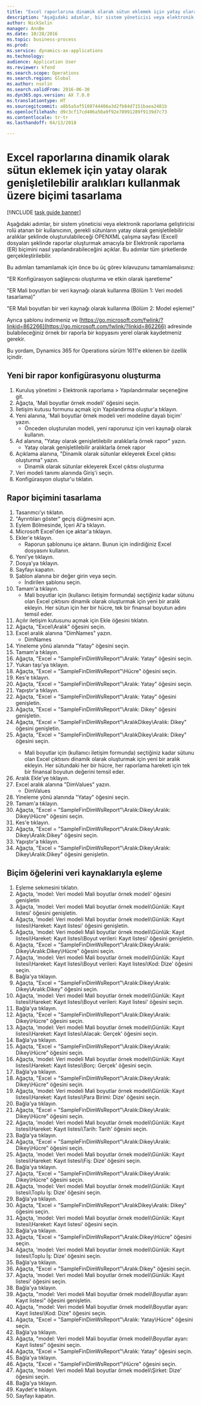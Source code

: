 ```yaml
--- 
title: "Excel raporlarına dinamik olarak sütun eklemek için yatay olarak genişletilebilir aralıkları kullanmak üzere biçimi tasarlama"
description: "Aşağıdaki adımlar, bir sistem yöneticisi veya elektronik raporlama geliştiricisi rolü atanan bir kullanıcının, gerekli sütunların yatay olarak genişletilebilir aralıklar şeklinde oluşturulabileceği OPENXML çalışma sayfası (Excel) dosyaları şeklinde raporlar oluşturmak amacıyla bir Elektronik raporlama (ER) biçimini nasıl yapılandırabileceğini açıklar."
author: NickSelin
manager: AnnBe
ms.date: 10/28/2016
ms.topic: business-process
ms.prod: 
ms.service: dynamics-ax-applications
ms.technology: 
audience: Application User
ms.reviewer: kfend
ms.search.scope: Operations
ms.search.region: Global
ms.author: nselin
ms.search.validFrom: 2016-06-30
ms.dyn365.ops.version: AX 7.0.0
ms.translationtype: HT
ms.sourcegitcommit: a8b5a5af5108744406a3d2fb84d7151baea2481b
ms.openlocfilehash: d9c3cf17cd406a50a9f92e78991289f9139d7c73
ms.contentlocale: tr-tr
ms.lasthandoff: 04/13/2018

---
```

# <a name="design-a-format-to-use-horizontally-expandable-ranges-to-dynamically-add-columns-in-excel-reports"></a>Excel raporlarına dinamik olarak sütun eklemek için yatay olarak genişletilebilir aralıkları kullanmak üzere biçimi tasarlama

[!INCLUDE [task guide banner](../../includes/task-guide-banner.md)]

Aşağıdaki adımlar, bir sistem yöneticisi veya elektronik raporlama geliştiricisi rolü atanan bir kullanıcının, gerekli sütunların yatay olarak genişletilebilir aralıklar şeklinde oluşturulabileceği OPENXML çalışma sayfası (Excel) dosyaları şeklinde raporlar oluşturmak amacıyla bir Elektronik raporlama (ER) biçimini nasıl yapılandırabileceğini açıklar. Bu adımlar tüm şirketlerde gerçekleştirilebilir.

Bu adımları tamamlamak için önce bu üç görev kılavuzunu tamamlamalısınız: 

"ER Konfigürasyon sağlayıcısı oluşturma ve etkin olarak işaretleme"

"ER Mali boyutları bir veri kaynağı olarak kullanma (Bölüm 1: Veri modeli tasarlama)"

"ER Mali boyutları bir veri kaynağı olarak kullanma (Bölüm 2: Model eşleme)"

Ayrıca şablonu indirmeniz ve [https://go.microsoft.com/fwlink/?linkid=862266](https://go.microsoft.com/fwlink/?linkid=862266) adresinde bulabileceğiniz örnek bir raporla bir kopyasını yerel olarak kaydetmeniz gerekir. 


Bu yordam, Dynamics 365 for Operations sürüm 1611'e eklenen bir özellik içindir.


## <a name="create-a-new-report-configuration"></a>Yeni bir rapor konfigürasyonu oluşturma
1. Kuruluş yönetimi > Elektronik raporlama > Yapılandırmalar seçeneğine git.
2. Ağaçta, 'Mali boyutlar örnek modeli' öğesini seçin.
3. İletişim kutusu formunu açmak için Yapılandırma oluştur'a tıklayın.
4. Yeni alanına, 'Mali boyutlar örnek modeli veri modeline dayalı biçim' yazın.
    * Önceden oluşturulan modeli, yeni raporunuz için veri kaynağı olarak kullanın.  
5. Ad alanına, "Yatay olarak genişletilebilir aralıklarla örnek rapor" yazın.
    * Yatay olarak genişletilebilir aralıklarla örnek rapor  
6. Açıklama alanına, "Dinamik olarak sütunlar ekleyerek Excel çıktısı oluşturma" yazın.
    * Dinamik olarak sütunlar ekleyerek Excel çıktısı oluşturma  
7. Veri modeli tanımı alanında Giriş'i seçin.
8. Konfigürasyon oluştur'u tıklatın.

## <a name="design-the-report-format"></a>Rapor biçimini tasarlama
1. Tasarımcı'yı tıklatın.
2. "Ayrıntıları göster" geçiş düğmesini açın.
3. Eylem Bölmesinde, İçeri Al'a tıklayın.
4. Microsoft Excel'den içe aktar'a tıklayın.
5. Ekler'e tıklayın.
    * Raporun şablonunu içe aktarın. Bunun için indirdiğiniz Excel dosyasını kullanın.  
6. Yeni'ye tıklayın.
7. Dosya'ya tıklayın.
8. Sayfayı kapatın.
9. Şablon alanına bir değer girin veya seçin.
    * İndirilen şablonu seçin.  
10. Tamam'a tıklayın.
    * Mali boyutlar için (kullanıcı iletişim formunda) seçtiğiniz kadar sütunu olan Excel çıktısını dinamik olarak oluşturmak için yeni bir aralık ekleyin. Her sütun için her bir hücre, tek bir finansal boyutun adını temsil eder.  
11. Açılır iletişim kutusunu açmak için Ekle öğesini tıklatın.
12. Ağaçta, "Excel\Aralık" öğesini seçin.
13. Excel aralık alanına "DimNames" yazın.
    * DimNames  
14. Yineleme yönü alanında "Yatay" öğesini seçin.
15. Tamam'a tıklayın.
16. Ağaçta, "Excel = "SampleFinDimWsReport"\Aralık<DimNames>: Yatay" öğesini seçin.
17. Yukarı taşı'ya tıklayın.
18. Ağaçta, "Excel = "SampleFinDimWsReport"\Hücre<DimNames>" öğesini seçin.
19. Kes'e tıklayın.
20. Ağaçta, "Excel = "SampleFinDimWsReport"\Aralık<DimNames>: Yatay" öğesini seçin.
21. Yapıştır'a tıklayın.
22. Ağaçta, "Excel = "SampleFinDimWsReport"\Aralık<DimNames>: Yatay" öğesini genişletin.
23. Ağaçta, "Excel = "SampleFinDimWsReport"\Aralık<JournalLine>: Dikey" öğesini genişletin.
24. Ağaçta, "Excel = "SampleFinDimWsReport"\Aralık<JournalLine>Dikey\Aralık<TransactionLine>: Dikey" öğesini genişletin.
25. Ağaçta, "Excel = "SampleFinDimWsReport"\Aralık<JournalLine>Dikey\Aralık<TransactionLine>: Dikey" öğesini seçin.
    * Mali boyutlar için (kullanıcı iletişim formunda) seçtiğiniz kadar sütunu olan Excel çıktısını dinamik olarak oluşturmak için yeni bir aralık ekleyin. Her sütundaki her bir hücre, her raporlama hareketi için tek bir finansal boyutun değerini temsil eder.  
26. Aralık Ekle'ye tıklayın.
27. Excel aralık alanına "DimValues" yazın.
    * DimValues  
28. Yineleme yönü alanında "Yatay" öğesini seçin.
29. Tamam'a tıklayın.
30. Ağaçta, "Excel = "SampleFinDimWsReport"\Aralık<JournalLine>:Dikey\Aralık<TransactionLine>: Dikey\Hücre<DimValues>" öğesini seçin.
31. Kes'e tıklayın.
32. Ağaçta, "Excel = "SampleFinDimWsReport"\Aralık<JournalLine>:Dikey\Aralık<TransactionLine>: Dikey\Aralık<DimValues>:Dikey" öğesini seçin.
33. Yapıştır'a tıklayın.
34. Ağaçta, "Excel = "SampleFinDimWsReport"\Aralık<JournalLine>:Dikey\Aralık<TransactionLine>: Dikey\Aralık<DimValues>:Dikey" öğesini genişletin.

## <a name="map-format-elements-to-data-sources"></a>Biçim öğelerini veri kaynaklarıyla eşleme
1. Eşleme sekmesini tıklatın.
2. Ağaçta, 'model: Veri modeli Mali boyutlar örnek modeli' öğesini genişletin
3. Ağaçta, 'model: Veri modeli Mali boyutlar örnek modeli\Günlük: Kayıt listesi' öğesini genişletin.
4. Ağaçta, 'model: Veri modeli Mali boyutlar örnek modeli\Günlük: Kayıt listesi\Hareket: Kayıt listesi' öğesini genişletin.
5. Ağaçta, 'model: Veri modeli Mali boyutlar örnek modeli\Günlük: Kayıt listesi\Hareket: Kayıt listesi\Boyut verileri: Kayıt listesi' öğesini genişletin.
6. Ağaçta, "Excel = "SampleFinDimWsReport"\Aralık<JournalLine>:Dikey\Aralık<TransactionLine>: Dikey\Aralık<DimValues>:Dikey\Hücre<DimValues>" öğesini seçin.
7. Ağaçta, 'model: Veri modeli Mali boyutlar örnek modeli\Günlük: Kayıt listesi\Hareket: Kayıt listesi\Boyut verileri: Kayıt listesi\Kod: Dize' öğesini seçin.
8. Bağla'ya tıklayın.
9. Ağaçta, "Excel = "SampleFinDimWsReport"\Aralık<JournalLine>:Dikey\Aralık<TransactionLine>: Dikey\Aralık<DimValues>:Dikey" öğesini seçin.
10. Ağaçta, 'model: Veri modeli Mali boyutlar örnek modeli\Günlük: Kayıt listesi\Hareket: Kayıt listesi\Boyut verileri: Kayıt listesi' öğesini seçin.
11. Bağla'ya tıklayın.
12. Ağaçta, "Excel = "SampleFinDimWsReport"\Aralık<JournalLine>:Dikey\Aralık<TransactionLine>: Dikey\Hücre<Credit>" öğesini seçin.
13. Ağaçta, 'model: Veri modeli Mali boyutlar örnek modeli\Günlük: Kayıt listesi\Hareket: Kayıt listesi\Alacak: Gerçek' öğesini seçin.
14. Bağla'ya tıklayın.
15. Ağaçta, "Excel = "SampleFinDimWsReport"\Aralık<JournalLine>:Dikey\Aralık<TransactionLine>: Dikey\Hücre<Debit>" öğesini seçin.
16. Ağaçta, 'model: Veri modeli Mali boyutlar örnek modeli\Günlük: Kayıt listesi\Hareket: Kayıt listesi\Borç: Gerçek' öğesini seçin.
17. Bağla'ya tıklayın.
18. Ağaçta, "Excel = "SampleFinDimWsReport"\Aralık<JournalLine>:Dikey\Aralık<TransactionLine>: Dikey\Hücre<Currency>" öğesini seçin.
19. Ağaçta, 'model: Veri modeli Mali boyutlar örnek modeli\Günlük: Kayıt listesi\Hareket: Kayıt listesi\Para Birimi: Dize' öğesini seçin.
20. Bağla'ya tıklayın.
21. Ağaçta, "Excel = "SampleFinDimWsReport"\Aralık<JournalLine>:Dikey\Aralık<TransactionLine>: Dikey\Hücre<TransDate>" öğesini seçin.
22. Ağaçta, 'model: Veri modeli Mali boyutlar örnek modeli\Günlük: Kayıt listesi\Hareket: Kayıt listesi\Tarih: Tarih' öğesini seçin.
23. Bağla'ya tıklayın.
24. Ağaçta, "Excel = "SampleFinDimWsReport"\Aralık<JournalLine>:Dikey\Aralık<TransactionLine>: Dikey\Hücre<TransVoucher>" öğesini seçin.
25. Ağaçta, 'model: Veri modeli Mali boyutlar örnek modeli\Günlük: Kayıt listesi\Hareket: Kayıt listesi\Fiş: Dize' öğesini seçin.
26. Bağla'ya tıklayın.
27. Ağaçta, "Excel = "SampleFinDimWsReport"\Aralık<JournalLine>:Dikey\Aralık<TransactionLine>: Dikey\Hücre<TransBatch>" öğesini seçin.
28. Ağaçta, 'model: Veri modeli Mali boyutlar örnek modeli\Günlük: Kayıt listesi\Toplu İş: Dize' öğesini seçin.
29. Bağla'ya tıklayın.
30. Ağaçta, "Excel = "SampleFinDimWsReport"\Aralık<JournalLine>Dikey\Aralık<TransactionLine>: Dikey" öğesini seçin.
31. Ağaçta, 'model: Veri modeli Mali boyutlar örnek modeli\Günlük: Kayıt listesi\Hareket: Kayıt listesi' öğesini seçin.
32. Bağla'ya tıklayın.
33. Ağaçta, "Excel = "SampleFinDimWsReport"\Aralık<JournalLine>:Dikey\Hücre<Batch>" öğesini seçin.
34. Ağaçta, 'model: Veri modeli Mali boyutlar örnek modeli\Günlük: Kayıt listesi\Toplu İş: Dize' öğesini seçin.
35. Bağla'ya tıklayın.
36. Ağaçta, "Excel = "SampleFinDimWsReport"\Aralık<JournalLine>:Dikey" öğesini seçin.
37. Ağaçta, 'model: Veri modeli Mali boyutlar örnek modeli\Günlük: Kayıt listesi' öğesini seçin.
38. Bağla'ya tıklayın.
39. Ağaçta, "model: Veri modeli Mali boyutlar örnek modeli\Boyutlar ayarı: Kayıt listesi" öğesini genişletin.
40. Ağaçta, "model: Veri modeli Mali boyutlar örnek modeli\Boyutlar ayarı: Kayıt listesi\Kod: Dize" öğesini seçin.
41. Ağaçta, "Excel = "SampleFinDimWsReport"\Aralık<DimNames>: Yatay\Hücre<DimNames>" öğesini seçin.
42. Bağla'ya tıklayın.
43. Ağaçta, "model: Veri modeli Mali boyutlar örnek modeli\Boyutlar ayarı: Kayıt listesi" öğesini seçin.
44. Ağaçta, "Excel = "SampleFinDimWsReport"\Aralık<DimNames>: Yatay" öğesini seçin.
45. Bağla'ya tıklayın.
46. Ağaçta, "Excel = "SampleFinDimWsReport"\Hücre<CompanyName>" öğesini seçin.
47. Ağaçta, 'model: Veri modeli Mali boyutlar örnek modeli\Şirket: Dize' öğesini seçin.
48. Bağla'ya tıklayın.
49. Kaydet'e tıklayın.
50. Sayfayı kapatın.


